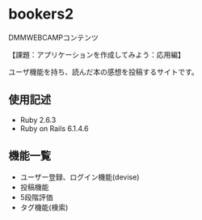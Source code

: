 # bookers2

DMMWEBCAMPコンテンツ

【課題：アプリケーションを作成してみよう：応用編】

ユーザ機能を持ち、読んだ本の感想を投稿するサイトです。


## 使用記述

- Ruby 2.6.3
- Ruby on Rails 6.1.4.6

## 機能一覧

- ユーザー登録、ログイン機能(devise)
- 投稿機能
- 5段階評価
- タグ機能(検索)